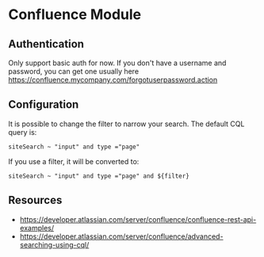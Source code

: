 # Confluence Module

## Authentication
Only support basic auth for now.
If you don't have a username and password, you can get one usually here https://confluence.mycompany.com/forgotuserpassword.action

## Configuration
It is possible to change the filter to narrow your search.
The default CQL query is:
```
siteSearch ~ "input" and type ="page"
```

If you use a filter, it will be converted to:
```
siteSearch ~ "input" and type ="page" and ${filter}
```

## Resources
- https://developer.atlassian.com/server/confluence/confluence-rest-api-examples/
- https://developer.atlassian.com/server/confluence/advanced-searching-using-cql/
